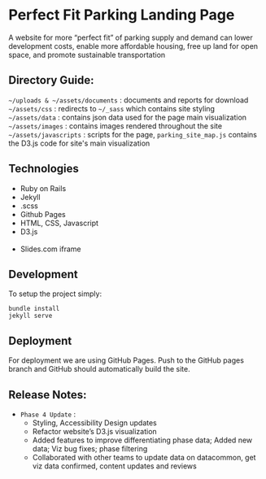 # Perfect Fit Parking Landing Page

A website for more “perfect fit” of parking supply and demand can lower development costs, enable more affordable housing, free up land for open space, and promote sustainable transportation

## Directory Guide:

`~/uploads & ~/assets/documents` : documents and reports for download<br>
`~/assets/css` : redirects to `~/_sass` which contains site styling<br>
`~/assets/data` : contains json data used for the page main visualization<br>
`~/assets/images` : contains images rendered throughout the site<br>
`~/assets/javascripts` : scripts for the page, `parking_site_map.js` contains the D3.js code for site's main visualization<br>

## Technologies

- Ruby on Rails
- Jekyll
- .scss
- Github Pages
- HTML, CSS, Javascript
- D3.js
  <br>
  <br>
- Slides.com iframe

## Development

To setup the project simply:

```
bundle install
jekyll serve
```

## Deployment

For deployment we are using GitHub Pages. Push to the GitHub pages branch and GitHub should automatically build the site.

## Release Notes:

- `Phase 4 Update` :
  - Styling, Accessibility Design updates
  - Refactor website’s D3.js visualization
  - Added features to improve differentiating phase data; Added new data; Viz bug fixes; phase filtering
  - Collaborated with other teams to update data on datacommon, get viz data confirmed, content updates and reviews
